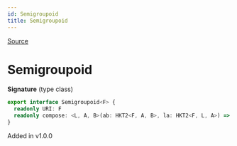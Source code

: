 ```yaml
---
id: Semigroupoid
title: Semigroupoid
---
```


[Source](https://github.com/gcanti/fp-ts/blob/master/src/Semigroupoid.ts)

# Semigroupoid

**Signature** (type class)

```ts
export interface Semigroupoid<F> {
  readonly URI: F
  readonly compose: <L, A, B>(ab: HKT2<F, A, B>, la: HKT2<F, L, A>) => HKT2<F, L, B>
}
```

Added in v1.0.0
